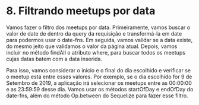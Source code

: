 # 8. Filtrando meetups por data

Vamos fazer o filtro dos meetups por data. Primeiramente, vamos buscar o valor
de date de dentro da query da requisição e transformá-la em date para podermos
usar o date-fns. Em seguida, vamos validar se a data existe, do mesmo jeito que
validamos o valor da página atual. Depois, vamos incluir no método findAll o
atributo where, para buscar todos os meetups cujas datas batem com a data inserida.

Para isso, vamos considerar o início e o final do dia escolhido e verificar se
o meetup está entre esses valores. Por exemplo, se o dia escolhido for 9 de Setembro
de 2019, a aplicação irá selecionar os meetups entre as 00:00:00 e as 23:59:59
desse dia. Vamos usar os métodos startOfDay e endOfDay do date-fns, além do método
Op.between do Sequelize para fazer esse filtro.
